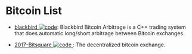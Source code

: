 # Bitcoin List

- [blackbird ![code](https://martrix-usa.oss-accelerate.aliyuncs.com/logo/code.svg)](https://github.com/butor/blackbird): Blackbird Bitcoin Arbitrage is a C++ trading system that does automatic long/short arbitrage between Bitcoin exchanges.

- [2017-Bitsquare ![code](https://martrix-usa.oss-accelerate.aliyuncs.com/logo/code.svg) ](https://github.com/bitsquare/bitsquare): The decentralized bitcoin exchange.
